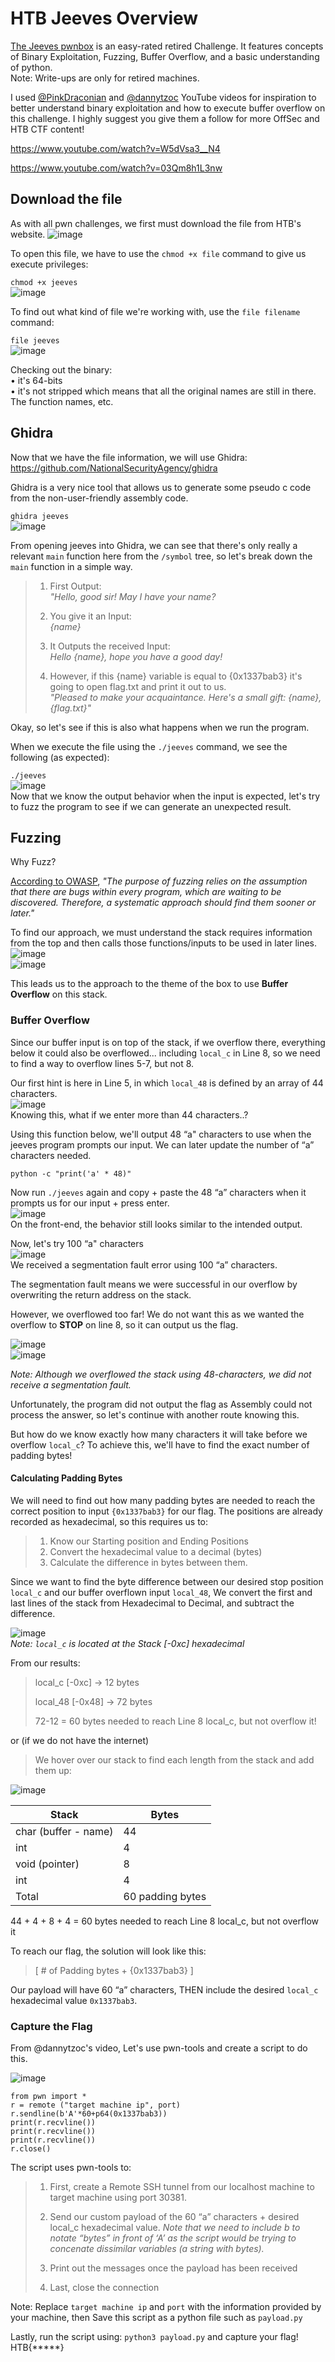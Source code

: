 # HTB Jeeves Overview

[The Jeeves pwnbox](https://app.hackthebox.com/challenges/167) is an easy-rated retired Challenge. It features concepts of Binary Exploitation, Fuzzing, Buffer Overflow, and a basic understanding of python.  <br> Note: Write-ups are only for retired machines.

I used [@PinkDraconian](https://github.com/PinkDraconian) and [@dannytzoc](https://github.com/dannytzoc) YouTube videos for inspiration to better understand binary exploitation and how to execute buffer overflow on this challenge. I highly suggest you give them a follow for more OffSec and HTB CTF content!

https://www.youtube.com/watch?v=W5dVsa3__N4

https://www.youtube.com/watch?v=03Qm8h1L3nw

## Download the file
As with all pwn challenges, we first must download the file from HTB's website.
![image](https://github.com/snguyenpentest/HTB-writeups/assets/147453895/ab61c0dd-c312-4ed3-a87d-c115d7fb7b15)

To open this file, we have to use the `chmod +x file` command to give us execute privileges:

`chmod +x jeeves`  <br> ![image](https://github.com/snguyenpentest/HTB-writeups/assets/147453895/84626b55-20f6-4575-ad8c-413884bc6033) 

To find out what kind of file we're working with, use the `file filename` command:

`file jeeves `  <br>
![image](https://github.com/snguyenpentest/HTB-writeups/assets/147453895/b97ede57-a159-4ecf-be78-7c79c94443d8)

Checking out the binary:  <br> • it's 64-bits  <br> • it's not stripped which means that all the original names are still in there. The function names, etc.

## Ghidra

Now that we have the file information, we will use Ghidra: https://github.com/NationalSecurityAgency/ghidra

Ghidra is a very nice tool that allows us to generate some pseudo c code from the non-user-friendly assembly code.

`ghidra jeeves`  <br> ![image](https://github.com/snguyenpentest/HTB-writeups/assets/147453895/be62eef1-1d39-484b-82c4-4e20f1f43211)

From opening jeeves into Ghidra, we can see that there's only really a relevant `main` function here from the `/symbol` tree, so let's break down the `main` function in a simple way.

> 1. First Output:  <br> _"Hello, good sir! May I have your name?_
> 
> 2. You give it an Input:  <br> _{name}_
> 
> 3. It Outputs the received Input:   <br> _Hello {name}, hope you have a good day!_
> 
> 4. However, if this {name} variable is equal to {0x1337bab3} it's going to open flag.txt and print it out to us.  <br> _"Pleased to make your acquaintance. Here's a small gift: {name}, {flag.txt}"_

Okay, so let's see if this is also what happens when we run the program. 

When we execute the file using the `./jeeves` command, we see the following (as expected):

`./jeeves`  <br>
![image](https://github.com/snguyenpentest/HTB-writeups/assets/147453895/8184b27b-bc18-4ba7-b353-2251c81fff08)  <br>
Now that we know the output behavior when the input is expected, let's try to fuzz the program to see if we can generate an unexpected result.

## Fuzzing
Why Fuzz? 

[According to OWASP](https://owasp.org/www-community/Fuzzing), _"The purpose of fuzzing relies on the assumption that there are bugs within every program, which are waiting to be discovered. Therefore, a systematic approach should find them sooner or later."_  <br> 

To find our approach, we must understand the stack requires information from the top and then calls those functions/inputs to be used in later lines.  <br> ![image](https://github.com/snguyenpentest/HTB-writeups/assets/147453895/a7dbb9a1-e529-4dec-bb70-ced8c18bc5fd)  <br> ![image](https://github.com/snguyenpentest/HTB-writeups/assets/147453895/445713e5-50d9-4e3c-a394-f4541883f81c)

This leads us to the approach to the theme of the box to use **Buffer Overflow** on this stack. 

### Buffer Overflow
Since our buffer input is on top of the stack, if we overflow there, everything below it could also be overflowed... including `local_c` in Line 8, so we need to find a way to overflow lines 5-7, but not 8.

Our first hint is here in Line 5, in which `local_48` is defined by an array of 44 characters.  <br>
![image](https://github.com/snguyenpentest/HTB-writeups/assets/147453895/1ab2e40f-7046-47ac-bf9d-cd4082faf6fa)  <br> Knowing this, what if we enter more than 44 characters..?

Using this function below, we'll output 48 “a" characters to use when the jeeves program prompts our input. We can later update the number of “a” characters needed.

`python -c "print('a' * 48)" `

Now run `./jeeves` again and copy + paste the 48 “a” characters when it prompts us for our input + press enter.  <br> ![image](https://github.com/snguyenpentest/HTB-writeups/assets/147453895/50207639-a851-4d47-92bb-2e0d8a90d079)  <br> On the front-end, the behavior still looks similar to the intended output.

Now, let's try 100 “a" characters  <br> ![image](https://github.com/snguyenpentest/HTB-writeups/assets/147453895/4e01b82d-fc9f-46be-9512-7e83062a6b9f)  <br> We received a segmentation fault error using 100 “a” characters.

The segmentation fault means we were successful in our overflow by overwriting the return address on the stack.
 
However, we overflowed too far! We do not want this as we wanted the overflow to **STOP** on line 8, so it can output us the flag.

![image](https://github.com/snguyenpentest/HTB-writeups/assets/147453895/bdc04ffd-996b-416d-a334-416a3dcdc416)  <br> ![image](https://github.com/snguyenpentest/HTB-writeups/assets/147453895/8b4d82a0-e9a9-4da7-9c3c-7a040d5f75a1)

_Note: Although we overflowed the stack using 48-characters, we did not receive a segmentation fault._

Unfortunately, the program did not output the flag as Assembly could not process the answer, so let's continue with another route knowing this. 

But how do we know exactly how many characters it will take before we overflow `local_c`? To achieve this, we'll have to find the exact number of padding bytes!

#### Calculating Padding Bytes
We will need to find out how many padding bytes are needed to reach the correct position to input `{0x1337bab3}` for our flag. The positions are already recorded as hexadecimal, so this requires us to:  

> 1. Know our Starting position and Ending Positions   
> 2. Convert the hexadecimal value to a decimal (bytes)  
> 3. Calculate the difference in bytes between them. 

Since we want to find the byte difference between our desired stop position `local_c` and our buffer overflown input `local_48`, We convert the first and last lines of the stack from Hexadecimal to Decimal, and subtract the difference.

![image](https://github.com/snguyenpentest/HTB-writeups/assets/147453895/452646da-12ef-4d17-804d-5652f329c5df)  <br> _Note: `local_c` is located at the Stack [-0xc] hexadecimal_

From our results:
> local_c [-0xc] -> 12 bytes
>
> local_48 [-0x48] -> 72 bytes
> 
> 72-12 = 60 bytes needed to reach Line 8 local_c, but not overflow it!

or (if we do not have the internet)

> We hover over our stack to find each length from the stack and add them up:

![image](https://github.com/snguyenpentest/HTB-writeups/assets/147453895/4460b37a-c85d-4943-a1d0-b47cbc1dcefd)


| Stack | Bytes |
| ------------- | ------------- |
| char (buffer - name)  | 44  |
| int   | 4 |
| void (pointer) | 8 |
| int | 4 |
| Total  | 60 padding bytes |

44 + 4 + 8 + 4 = 60 bytes needed to reach Line 8 local_c, but not overflow it

To reach our flag, the solution will look like this:  <br> 
> [ # of Padding bytes + {0x1337bab3} ]

Our payload will have 60 “a” characters, THEN include the desired `local_c` hexadecimal value `0x1337bab3`. 

### Capture the Flag
From @dannytzoc's video, Let's use pwn-tools and create a script to do this.

![image](https://github.com/snguyenpentest/HTB-writeups/assets/147453895/3df5d894-e1c0-48d8-8933-6355d974801b)

```
from pwn import *
r = remote ("target machine ip", port)
r.sendline(b'A'*60+p64(0x1337bab3)) 
print(r.recvline())
print(r.recvline())
print(r.recvline())
r.close()
```

The script uses pwn-tools to:

> 1. First, create a Remote SSH tunnel from our localhost machine to target machine using port 30381.
>    
> 2. Send our custom payload of the 60 “a” characters + desired local_c hexadecimal value.
> _Note that we need to include b to notate “bytes” in front of ‘A’ as the script would be trying to concenate dissimilar variables (a string with bytes)._
>          
> 3. Print out the messages once the payload has been received
>    
> 4. Last, close the connection

Note: Replace `target machine ip` and `port` with the information provided by your machine, then Save this script as a python file such as `payload.py`

Lastly, run the script using: `python3 payload.py` and capture your flag!  <br> HTB{*****}
